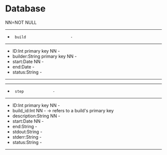 # Database

NN=NOT NULL

---------------------------------
-      build                    -
---------------------------------
- ID:Int primary key NN         -
- builder:String primary key NN -
- start:Date NN                 -
- end:Date                      -
- status:String                 -
---------------------------------

-------------------------
-      step             -
-------------------------
- ID:Int primary key NN -
- build_id:Int NN       - -> refers to a build's primary key
- description:String NN -
- start:Date NN         -
- end:String            -
- stdout:String         -
- stderr:String         -
- status:String         -
-------------------------
